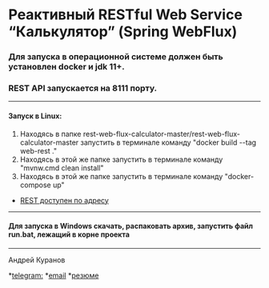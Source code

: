# Реактивный RESTful Web Service “Калькулятор” (Spring WebFlux)

### Для запуска в операционной системе **должен быть установлен docker и jdk 11+.**
### REST API запускается на 8111 порту.
_________________________________________________________________________________
#### Запуск в Linux:

1. Находясь в папке rest-web-flux-calculator-master/rest-web-flux-calculator-master запустить в терминале команду "docker build --tag web-rest ."
2. Находясь в этой же папке запустить в терминале команду "mvnw.cmd clean install"
3. Находясь в этой же папке запустить в терминале команду "docker-compose up"

* [REST доступен по адресу](http://localhost:8111/)


_________________________________________________________________________________
#### Для запуска в Windows скачать, распаковать архив, запустить файл run.bat, лежащий в корне проекта 
_________________________________________________________________________________

Андрей Куранов

*[telegram:](https://t.me/AndreyKuranov)
*[email](mailto:kuranov.andrey@gmail.com)
*[резюме](https://hh.ru/resume/946b79acff0747362c0039ed1f5a4379364f6f)
